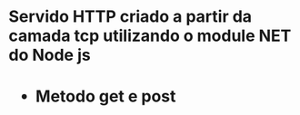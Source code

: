 <h1> Servido HTTP criado a partir da camada tcp utilizando o module NET do Node js <h1>

<ul>
  <li>Metodo get e post</p>
</ul>
